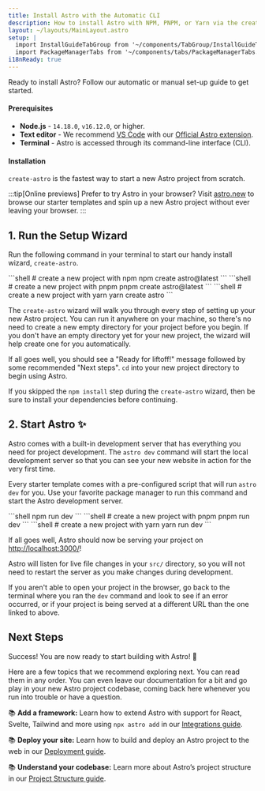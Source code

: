 ```yaml
---
title: Install Astro with the Automatic CLI
description: How to install Astro with NPM, PNPM, or Yarn via the create-astro CLI tool.
layout: ~/layouts/MainLayout.astro
setup: | 
  import InstallGuideTabGroup from '~/components/TabGroup/InstallGuideTabGroup.astro';
  import PackageManagerTabs from '~/components/tabs/PackageManagerTabs.astro'
i18nReady: true
---
```

Ready to install Astro? Follow our automatic or manual set-up guide to get started.

#### Prerequisites

- **Node.js** - `14.18.0`, `v16.12.0`, or higher.
- **Text editor** - We recommend [VS Code](https://code.visualstudio.com/) with our [Official Astro extension](https://marketplace.visualstudio.com/items?itemName=astro-build.astro-vscode).
- **Terminal** - Astro is accessed through its command-line interface (CLI).

<InstallGuideTabGroup />

#### Installation

`create-astro` is the fastest way to start a new Astro project from scratch.

:::tip[Online previews]
Prefer to try Astro in your browser? Visit [astro.new](https://astro.new/) to browse our starter templates and spin up a new Astro project without ever leaving your browser.
:::
## 1. Run the Setup Wizard

Run the following command in your terminal to start our handy install wizard, `create-astro`.

<PackageManagerTabs>
  <Fragment slot="npm">
  ```shell
  # create a new project with npm
  npm create astro@latest
  ```
  </Fragment>
  <Fragment slot="pnpm">
  ```shell
  # create a new project with pnpm
  pnpm create astro@latest
  ```
  </Fragment>
  <Fragment slot="yarn">
  ```shell
  # create a new project with yarn
  yarn create astro
  ```
  </Fragment>
</PackageManagerTabs>


The `create-astro` wizard will walk you through every step of setting up your new Astro project. You can run it anywhere on your machine, so there's no need to create a new empty directory for your project before you begin. If you don't have an empty directory yet for your new project, the wizard will help create one for you automatically.

If all goes well, you should see a "Ready for liftoff!" message followed by some recommended "Next steps". `cd` into your new project directory to begin using Astro. 

If you skipped the `npm install` step during the `create-astro` wizard, then be sure to install your dependencies before continuing.

## 2. Start Astro ✨

Astro comes with a built-in development server that has everything you need for project development. The `astro dev` command will start the local development server so that you can see your new website in action for the very first time.

Every starter template comes with a pre-configured script that will run `astro dev` for you. Use your favorite package manager to run this command and start the Astro development server.

<PackageManagerTabs>
  <Fragment slot="npm">
  ```shell
  npm run dev
  ```
  </Fragment>
  <Fragment slot="pnpm">
  ```shell
  # create a new project with pnpm
  pnpm run dev
  ```
  </Fragment>
  <Fragment slot="yarn">
  ```shell
  # create a new project with yarn
  yarn run dev
  ```
  </Fragment>
</PackageManagerTabs>


If all goes well, Astro should now be serving your project on [http://localhost:3000/](http://localhost:3000/)!

Astro will listen for live file changes in your `src/` directory, so you will not need to restart the server as you make changes during development.

If you aren't able to open your project in the browser, go back to the terminal where you ran the `dev` command and look to see if an error occurred, or if your project is being served at a different URL than the one linked to above.

## Next Steps

Success! You are now ready to start building with Astro! 🥳

Here are a few topics that we recommend exploring next. You can read them in any order. You can even leave our documentation for a bit and go play in your new Astro project codebase, coming back here whenever you run into trouble or have a question.

📚 **Add a framework:** Learn how to extend Astro with support for React, Svelte, Tailwind and more using `npx astro add` in our [Integrations guide](/en/guides/integrations-guide/).

📚 **Deploy your site:** Learn how to build and deploy an Astro project to the web in our [Deployment guide](/en/guides/deploy/).

📚 **Understand your codebase:** Learn more about Astro’s project structure in our [Project Structure guide](/en/core-concepts/project-structure/).
